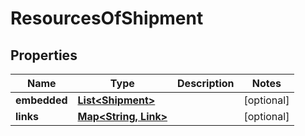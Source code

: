 
# ResourcesOfShipment

## Properties
Name | Type | Description | Notes
------------ | ------------- | ------------- | -------------
**embedded** | [**List&lt;Shipment&gt;**](Shipment.md) |  |  [optional]
**links** | [**Map&lt;String, Link&gt;**](Link.md) |  |  [optional]




